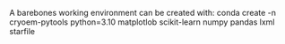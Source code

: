 A barebones working environment can be created with:
conda create -n cryoem-pytools python=3.10 matplotlob scikit-learn numpy pandas lxml starfile

